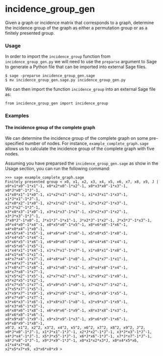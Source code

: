 # incidence_group_gen

Given a graph or incidence matrix that corresponds to a graph, determine the incidence group of the graph as either a permutation group or as a finitely presented group.

### Usage

In order to import the `incidence_group` function from `incidence_group_gen.py`
we will need to use the `preparse` argument to Sage to generate a Python file
that can be imported into external Sage files.

    $ sage -preparse incidence_group_gen.sage 
    $ mv incidence_group_gen.sage.py incidence_group_gen.py

We can then import the function `incidence_group` into an external Sage file as:

    from incidence_group_gen import incidence_group

### Examples

#### The incidence group of the complete graph

We can determine the incidence group of the complete graph on some 
pre-specified number of nodes. For instance, `example_complete_graph.sage`
allows us to calculate the incidence group of the complete graph with
five nodes.

Assuming you have preparsed the `incidence_group_gen.sage` as show in the Usage
section, you can run the following command:

    >>> sage example_complete_graph.sage
    Finitely presented group < x0, x1, x2, x3, x4, x5, x6, x7, x8, x9, J |
    x0*x1*x0^-1*x1^-1, x0*x2*x0^-1*x2^-1, x0*x3*x0^-1*x3^-1, x0*J*x0^-1*J^-1,
    x1*x0*x1^-1*x0^-1, x1*x2*x1^-1*x2^-1, x1*x3*x1^-1*x3^-1, x1*J*x1^-1*J^-1,
    x2*x0*x2^-1*x0^-1, x2*x1*x2^-1*x1^-1, x2*x3*x2^-1*x3^-1, x2*J*x2^-1*J^-1,
    x3*x0*x3^-1*x0^-1, x3*x1*x3^-1*x1^-1, x3*x2*x3^-1*x2^-1, x3*J*x3^-1*J^-1,
    J*x0*J^-1*x0^-1, J*x1*J^-1*x1^-1, J*x2*J^-1*x2^-1, J*x3*J^-1*x3^-1,
    x0*x4*x0^-1*x4^-1, x0*x5*x0^-1*x5^-1, x0*x6*x0^-1*x6^-1, x4*x0*x4^-1*x0^-1,
    x4*x5*x4^-1*x5^-1, x4*x6*x4^-1*x6^-1, x5*x0*x5^-1*x0^-1, x5*x4*x5^-1*x4^-1,
    x5*x6*x5^-1*x6^-1, x6*x0*x6^-1*x0^-1, x6*x4*x6^-1*x4^-1, x6*x5*x6^-1*x5^-1,
    x1*x4*x1^-1*x4^-1, x1*x7*x1^-1*x7^-1, x1*x8*x1^-1*x8^-1, x4*x1*x4^-1*x1^-1,
    x4*x7*x4^-1*x7^-1, x4*x8*x4^-1*x8^-1, x7*x1*x7^-1*x1^-1, x7*x4*x7^-1*x4^-1,
    x7*x8*x7^-1*x8^-1, x8*x1*x8^-1*x1^-1, x8*x4*x8^-1*x4^-1, x8*x7*x8^-1*x7^-1,
    x2*x5*x2^-1*x5^-1, x2*x7*x2^-1*x7^-1, x2*x9*x2^-1*x9^-1, x5*x2*x5^-1*x2^-1,
    x5*x7*x5^-1*x7^-1, x5*x9*x5^-1*x9^-1, x7*x2*x7^-1*x2^-1, x7*x5*x7^-1*x5^-1,
    x7*x9*x7^-1*x9^-1, x9*x2*x9^-1*x2^-1, x9*x5*x9^-1*x5^-1, x9*x7*x9^-1*x7^-1,
    x3*x6*x3^-1*x6^-1, x3*x8*x3^-1*x8^-1, x3*x9*x3^-1*x9^-1, x6*x3*x6^-1*x3^-1,
    x6*x8*x6^-1*x8^-1, x6*x9*x6^-1*x9^-1, x8*x3*x8^-1*x3^-1, x8*x6*x8^-1*x6^-1,
    x8*x9*x8^-1*x9^-1, x9*x3*x9^-1*x3^-1, x9*x6*x9^-1*x6^-1, x9*x8*x9^-1*x8^-1,
    x0^2, x1^2, x2^2, x3^2, x4^2, x5^2, x6^2, x7^2, x8^2, x9^2, J^2,
    x0*J*x0^-1*J^-1, x1*J*x1^-1*J^-1, x2*J*x2^-1*J^-1, x3*J*x3^-1*J^-1,
    x4*J*x4^-1*J^-1, x5*J*x5^-1*J^-1, x6*J*x6^-1*J^-1, x7*J*x7^-1*J^-1,
    x8*J*x8^-1*J^-1, x9*J*x9^-1*J^-1, x0*x1*x2*x3*J, x0*x4*x5*x6, x1*x4*x7*x8,
    x2*x5*x7*x9, x3*x6*x8*x9 >